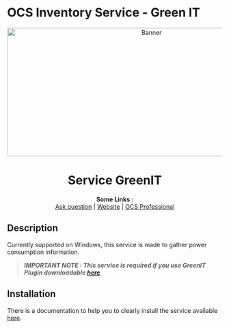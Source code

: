 # OCS Inventory Service - Green IT

<p align="center">
  <img src="https://cdn.ocsinventory-ng.org/common/banners/banner660px.png" height=300 width=660 alt="Banner">
</p>

<h1 align="center">Service GreenIT</h1>
<p align="center">
  <b>Some Links :</b><br>
  <a href="https://ask.ocsinventory-ng.org" target="_blank">Ask question</a> |
  <a href="https://www.ocsinventory-ng.org" target="_blank">Website</a> |
  <a href="https://ocsinventory-ng.org/?page_id=140&lang=en" target="_blank">OCS Professional</a>
</p>

## Description
Currently supported on Windows, this service is made to gather power consumption information.

> _**IMPORTANT NOTE : This service is required if you use GreenIT Plugin downloadable <a href="https://github.com/PluginsOCSInventory-NG/greenit/releases" target="_blank">here</a>**_

## Installation
There is a documentation to help you to clearly install the service available <a href="https://github.com/OCSInventory-NG/Wiki/blob/master/english/15.GreenIT/index.md" target="_blank">here</a>.
